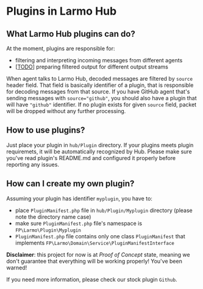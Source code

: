# Plugins in Larmo Hub

## What Larmo Hub plugins can do?

At the moment, plugins are responsible for:
* filtering and interpreting incoming messages from different agents
* [[TODO](https://github.com/adrianpietka/larmo/issues/22)] preparing filtered output for different output streams

When agent talks to Larmo Hub, decoded messages are filtered by `source` header field. 
That field is basically identifier of a plugin, that is responsible for decoding messages from that source.
If you have GitHub agent that's sending messages with `source="github"`, you should also have a plugin 
that will have `"github"` identifier. If no plugin exists for given `source` field, packet will be dropped 
without any further processing.

## How to use plugins?

Just place your plugin in `hub/Plugin` directory. If your plugins meets plugin requiremets, 
it will be automatically recognized by Hub. Please make sure you've read 
plugin's README.md and configured it properly before reporting any issues.


## How can I create my own plugin?

Assuming your plugin has identifier `myplugin`, you have to:
* place `PluginManifest.php` file in `hub/Plugin/Myplugin` directory (please note the directory name case)
* make sure `PluginManifest.php` file's namespace is `FP\Larmo\Plugin\Myplugin`
* `PluginManifest.php` file contains only one class `PluginManifest` that implements `FP\Larmo\Domain\Service\PluginManifestInterface`

**Disclaimer**: this project for now is at _Proof of Concept_ state, meaning we don't guarantee that everything will be working properly! You've been warned!

If you need more information, please check our stock plugin `Github`. 



